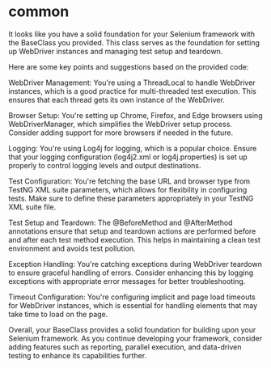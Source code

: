 # common
It looks like you have a solid foundation for your Selenium framework with the BaseClass you provided. This class serves as the foundation for setting up WebDriver instances and managing test setup and teardown.

Here are some key points and suggestions based on the provided code:

WebDriver Management: You're using a ThreadLocal to handle WebDriver instances, which is a good practice for multi-threaded test execution. This ensures that each thread gets its own instance of the WebDriver.

Browser Setup: You're setting up Chrome, Firefox, and Edge browsers using WebDriverManager, which simplifies the WebDriver setup process. Consider adding support for more browsers if needed in the future.

Logging: You're using Log4j for logging, which is a popular choice. Ensure that your logging configuration (log4j2.xml or log4j.properties) is set up properly to control logging levels and output destinations.

Test Configuration: You're fetching the base URL and browser type from TestNG XML suite parameters, which allows for flexibility in configuring tests. Make sure to define these parameters appropriately in your TestNG XML suite file.

Test Setup and Teardown: The @BeforeMethod and @AfterMethod annotations ensure that setup and teardown actions are performed before and after each test method execution. This helps in maintaining a clean test environment and avoids test pollution.

Exception Handling: You're catching exceptions during WebDriver teardown to ensure graceful handling of errors. Consider enhancing this by logging exceptions with appropriate error messages for better troubleshooting.

Timeout Configuration: You're configuring implicit and page load timeouts for WebDriver instances, which is essential for handling elements that may take time to load on the page.

Overall, your BaseClass provides a solid foundation for building upon your Selenium framework. As you continue developing your framework, consider adding features such as reporting, parallel execution, and data-driven testing to enhance its capabilities further.